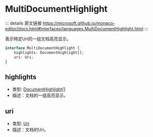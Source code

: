 # MultiDocumentHighlight
        
::: details 原文链接
https://microsoft.github.io/monaco-editor/docs.html#interfaces/languages.MultiDocumentHighlight.html
:::

表示特定Uri的一组文档高亮显示。

```ts
interface MultiDocumentHighlight {
    highlights: DocumentHighlight[];
    uri: Uri;
}
```

## highlights
- 类型: [DocumentHighlight](/api/languages/DocumentHighlight.md)[]
- 描述：文档的一组高亮显示。
## uri
- 类型: [Uri](/api/Uri.md)
- 描述：文档的Uri。